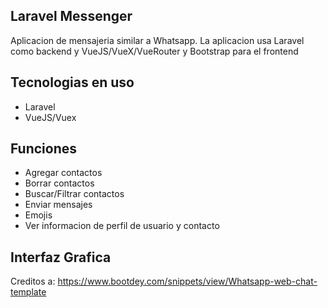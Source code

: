 ## Laravel Messenger
Aplicacion de mensajeria similar a Whatsapp. La aplicacion usa Laravel como backend y VueJS/VueX/VueRouter y Bootstrap para el frontend
## Tecnologias en uso
- Laravel
- VueJS/Vuex

## Funciones
- Agregar contactos
- Borrar contactos
- Buscar/Filtrar contactos
- Enviar mensajes
- Emojis
- Ver informacion de perfil de usuario y contacto

## Interfaz Grafica
Creditos a:
https://www.bootdey.com/snippets/view/Whatsapp-web-chat-template
